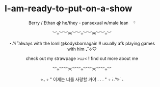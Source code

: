 # I-am-ready-to-put-on-a-show
</p>
<p align="center">
Berry / Ethan ⚣︎ he/they - pansexual w/male leanㅤ ᵕ̈
<p align="center">
︶⊹︶︶୨୧︶︶⊹︶︶୨୧︶︶⊹︶
<p align="center">
⋆.𐙚 ̊ always with the loml @kodysbornagain !! usually afk playing games with him ₊˚⊹♡
<p align="center">
check out my strawpage >⩊< ! find out more about me
<p align="center">
︶⊹︶︶୨୧︶︶⊹︶︶୨୧︶︶⊹︶
<p align="center">
⟡₊ ⊹ " 이제는 너를 사랑할 거야 . . . " ⊹ ࣪⋆.°✧ ࣪ ˖
